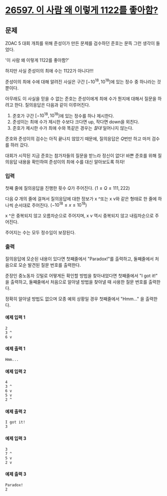 # [26597. 이 사람  왜 이렇게 1122를 좋아함?](https://www.acmicpc.net/problem/26597)

## 문제
ZOAC 5 대회 개최를 위해 준성이가 만든 문제를 검수하던 준호는 문뜩 그런 생각이 들었다.

'이 사람 왜 이렇게 1122를 좋아함?'

하지만 사실 준성이의 최애 수는 1122가 아니다!!!

준성이의 최애 수에 대해 알려진 사실은 구간 
$\left[-10^{18}, 10^{18}\right]$에 있는 정수 중 하나라는 것뿐이다.

아무래도 이 사실을 믿을 수 없는 준호는 준성이에게 최애 수가 뭔지에 대해서 질문을 하려고 한다. 질의응답은 다음과 같이 이루어진다.

1. 준호가 구간 $\left[-10^{18}, 10^{18}\right]$에 있는 정수를 하나 제시한다.
2. 준성이는 최애 수가 제시한 수보다 크다면 up, 작다면 down을 외친다.
3. 준호가 제시한 수가 최애 수와 똑같은 경우는 $절대$ 일어나지 않는다.

준호와 준성이의 검수는 아직 끝나지 않았기 때문에, 질의응답은 $Q$번만 하고 마저 검수를 하러 갔다.

대회가 시작된 지금 준호는 참가자들의 질문을 받느라 정신이 없다! 바쁜 준호를 위해 질의응답 내용을 확인하여 준성이의 최애 수를 대신 알아보도록 하자!

### 입력
첫째 줄에 질의응답을 진행한 횟수 $Q$가 주어진다. $(1 \leq Q \leq 111,222)$

다음 $Q$ 개의 줄에 걸쳐서 질의응답에 대한 정보가 x ^또는 x v와 같은 형태로 한 줄에 하나씩 순서대로 주어진다. $(-10^{18} \leq x \leq 10^{18})$

x ^은 중복되지 않고 오름차순으로 주어지며, x v 역시 중복되지 않고 내림차순으로 주어진다.

주어지는 수는 모두 정수임이 보장된다.

### 출력
질의응답에 모순된 내용이 있다면 첫째줄에서 "Paradox!"를 출력하고, 둘째줄에서 처음으로 모순 발견된 질문 번호를 출력한다.

준장인 중노동자 깃털로 어떻게든 확인할 방법을 찾아내었다면 첫째줄에서 "I got it!" 을 출력하고, 둘째줄에서 처음으로 알아낼 방법을 찾아낼 때 사용한 질문 번호를 출력한다.

정확히 알아낼 방법도 없으며 모종 예외 상황일 경우 첫째줄에서 "Hmm..." 을 출력한다.

#### 예제 입력 1

```
2
3 ^
6 v
```

#### 예제 출력 1

```
Hmm...
```

#### 예제 입력 2

```
4
3 ^
6 v
5 v
2 ^
```

#### 예제 출력 2

```
I got it!
3
```

#### 예제 입력 3

```
3
7 ^
5 v
2 v
```

#### 예제 출력 3

```
Paradox!
2
```